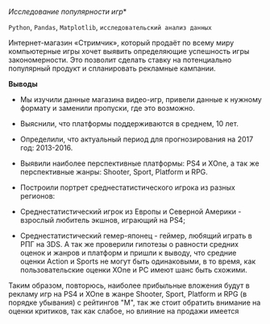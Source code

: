 *Исследование популярности игр**

`Python`, `Pandas`, `Matplotlib`, `исследовательский анализ данных`

Интернет-магазин «Стримчик», который продаёт по всему миру компьютерные игры хочет выявить определяющие успешность игры закономерности. Это позволит сделать ставку на потенциально популярный продукт и спланировать рекламные кампании.

**Выводы**

- Мы изучили данные магазина видео-игр, привели данные к нужному формату и заменили пропуски, где это возможно.
- Выяснили, что платформы поддерживаются в среднем, 10 лет.
- Определили, что актуальный период для прогнозирования на 2017 год: 2013-2016.
- Выявили наиболее перспективные платформы: PS4 и XOne, а так же перспективные жанры: Shooter, Sport, Platform и RPG.
- Построили портрет среднестатистического игрока из разных регионов:

- Среднестатистический игрок из Европы и Северной Америки - взрослый любитель экшнов, играющий на PS4;
- Среднестатистический гемер-японец - геймер, любящий играть в РПГ на 3DS.
А так же проверили гипотезы о равности средних оценок и жанров и платформ и пришли к выводу, что средние оценки Action и Sports не могут быть одинаковыми, в то время, как пользовательские оценки XOne и PC имеют шанс быть схожими.

Таким образом, повторюсь, наиболее прибыльные вложения будут в рекламу игр на PS4 и XOne в жанре Shooter, Sport, Platform и RPG (в порядке убывания) c рейтингов "M", так же стоит обратить внимание на оценки критиков, так как слабое, но влияние на продажи имеется
